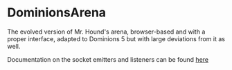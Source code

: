 # DominionsArena #
The evolved version of Mr. Hound's arena, browser-based and with a proper interface, adapted to Dominions 5 but with large deviations from it as well.

Documentation on the socket emitters and listeners can be found [here](https://docs.google.com/spreadsheets/d/1c0mUtCRwJpAnhfuLJe2eZAuW0G56L6Luxqfp4GX6Zjc/edit?usp=sharing)